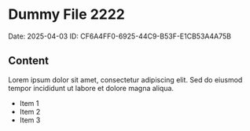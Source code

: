 # Dummy File 2222

Date: 2025-04-03
ID: CF6A4FF0-6925-44C9-B53F-E1CB53A4A75B

## Content

Lorem ipsum dolor sit amet, consectetur adipiscing elit.
Sed do eiusmod tempor incididunt ut labore et dolore magna aliqua.

* Item 1
* Item 2
* Item 3

